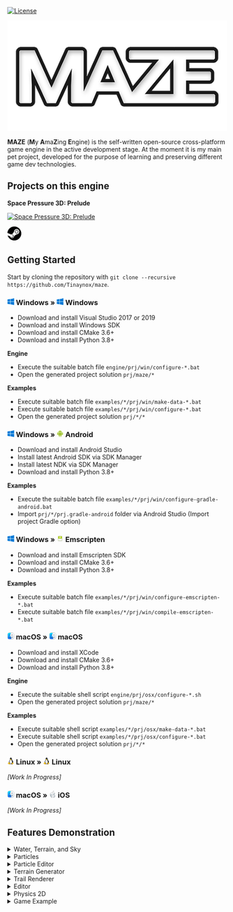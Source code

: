 [![License](https://img.shields.io/badge/License-Zlib-brightgreen.svg)](/LICENSE.md)

![MAZE](/res/branding/MazeLogoLight01_540x270.png?raw=true "MAZE")


**MAZE** (**M**y **A**ma**Z**ing **E**ngine) is the self-written open-source cross-platform game engine in the active development stage.
At the moment it is my main pet project, developed for the purpose of learning and preserving different game dev technologies.


## Projects on this engine
**Space Pressure 3D: Prelude**

[![Space Pressure 3D: Prelude](/res/art/projects/sp3d/SP3DPromo00.gif)](https://https://www.youtube.com/watch?v=8cEmIaxGbxk)

[![Steam](/res/art/SteamIcon_32x32.png?raw=true "Steam")](https://store.steampowered.com/app/1864190/Space_Pressure_3D_Prelude/)


## Getting Started
Start by cloning the repository with `git clone --recursive https://github.com/Tinaynox/maze`.

### ![Windows](/res/art/WindowsIcon_16x16.png?raw=true "Windows") Windows » ![Windows](/res/art/WindowsIcon_16x16.png?raw=true "Windows") Windows
- Download and install Visual Studio 2017 or 2019
- Download and install Windows SDK
- Download and install CMake 3.6+
- Download and install Python 3.8+

**Engine**
- Execute the suitable batch file `engine/prj/win/configure-*.bat`
- Open the generated project solution `prj/maze/*`

**Examples**
- Execute suitable batch file `examples/*/prj/win/make-data-*.bat`
- Execute suitable batch file `examples/*/prj/win/configure-*.bat`
- Open the generated project solution `prj/*/*`

### ![Windows](/res/art/WindowsIcon_16x16.png?raw=true "Windows") Windows » ![Android](/res/art/AndroidIcon_16x16.png?raw=true "Android") Android
- Download and install Android Studio
- Install latest Android SDK via SDK Manager
- Install latest NDK via SDK Manager
- Download and install Python 3.8+

**Examples**
- Execute the suitable batch file `examples/*/prj/win/configure-gradle-android.bat`
- Import `prj/*/prj.gradle-android` folder via Android Studio (Import project Gradle option)

### ![Windows](/res/art/WindowsIcon_16x16.png?raw=true "Windows") Windows » ![Emscripten](/res/art/EmscriptenIcon_16x16.png?raw=true "Emscripten") Emscripten
- Download and install Emscripten SDK
- Download and install CMake 3.6+
- Download and install Python 3.8+

**Examples**
- Execute suitable batch file `examples/*/prj/win/configure-emscripten-*.bat`
- Execute suitable batch file `examples/*/prj/win/compile-emscripten-*.bat`

### ![macOS](/res/art/MacOSIcon_16x16.png?raw=true "macOS") macOS » ![macOS](/res/art/MacOSIcon_16x16.png?raw=true "macOS") macOS
- Download and install XCode
- Download and install CMake 3.6+
- Download and install Python 3.8+

**Engine**
- Execute the suitable shell script `engine/prj/osx/configure-*.sh`
- Open the generated project solution `prj/maze/*`

**Examples**
- Execute suitable shell script `examples/*/prj/osx/make-data-*.bat`
- Execute suitable shell script `examples/*/prj/osx/configure-*.bat`
- Open the generated project solution `prj/*/*`

### ![Linux](/res/art/LinuxIcon_16x16.png?raw=true "Linux") Linux » ![Linux](/res/art/LinuxIcon_16x16.png?raw=true "Linux") Linux
*[Work In Progress]*

### ![macOS](/res/art/MacOSIcon_16x16.png?raw=true "macOS") macOS » ![iOS](/res/art/IOSIcon_16x16.png?raw=true "iOS") iOS
*[Work In Progress]*

## Features Demonstration
<details>
  <summary>Water, Terrain, and Sky</summary>
  <img src="/res/art/Demo00.gif" loading="lazy" />
</details>
<details>
  <summary>Particles</summary>
  <img src="/res/art/Particles00.gif" loading="lazy" />
</details>
<details>
  <summary>Particle Editor</summary>
  <img src="/res/art/ParticleEditor00.gif" loading="lazy" />
</details>
<details>
  <summary>Terrain Generator</summary>
  <img src="/res/art/Terrain00.gif" loading="lazy" />
</details>
<details>
  <summary>Trail Renderer</summary>
  <img src="/res/art/TrailRenderer00.gif" loading="lazy" />
</details>
<details>
  <summary>Editor</summary>
  <img src="/res/art/Editor00.gif" loading="lazy" />
</details>
<details>
  <summary>Physics 2D</summary>
  <img src="/res/art/Physics2D00.gif" loading="lazy" />
</details>
<details>
  <summary>Game Example</summary>
  <img src="/res/art/SpacePressure3D00.gif" loading="lazy" />
</details>